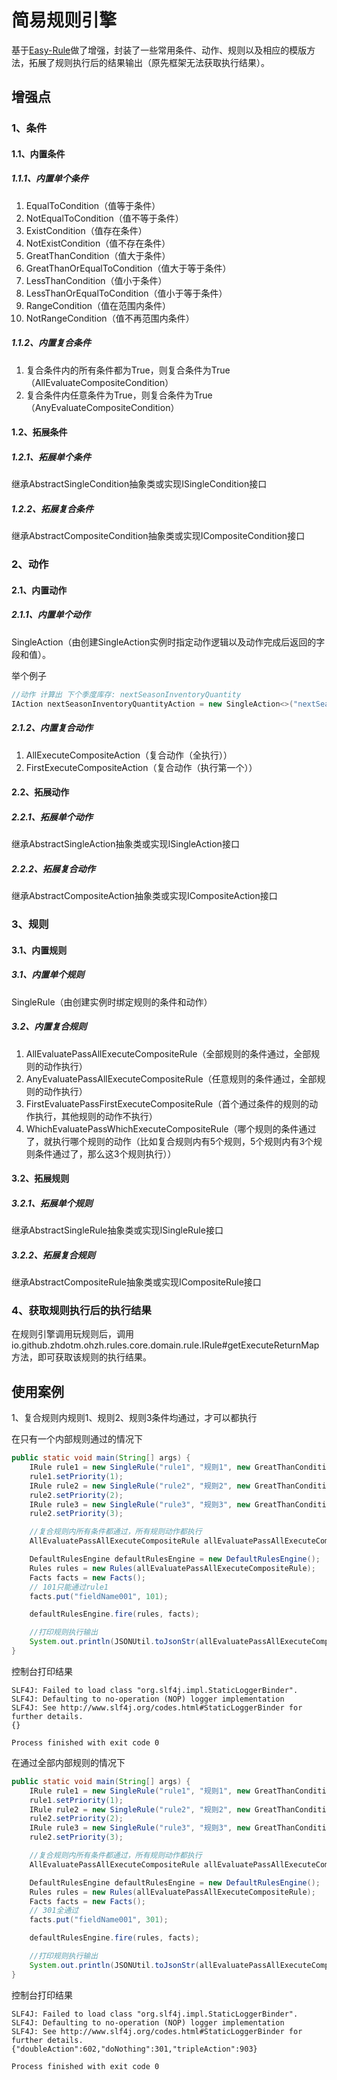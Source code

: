# 简易规则引擎

基于[Easy-Rule](https://github.com/j-easy/easy-rules)做了增强，封装了一些常用条件、动作、规则以及相应的模版方法，拓展了规则执行后的结果输出（原先框架无法获取执行结果）。

## 增强点

### 1、条件

#### 1.1、内置条件

##### 1.1.1、内置单个条件

1. EqualToCondition（值等于条件）
2. NotEqualToCondition（值不等于条件）
3. ExistCondition（值存在条件）
4. NotExistCondition（值不存在条件）
5. GreatThanCondition（值大于条件）
6. GreatThanOrEqualToCondition（值大于等于条件）
7. LessThanCondition（值小于条件）
8. LessThanOrEqualToCondition（值小于等于条件）
9. RangeCondition（值在范围内条件）
10. NotRangeCondition（值不再范围内条件）

##### 1.1.2、内置复合条件

1. 复合条件内的所有条件都为True，则复合条件为True（AllEvaluateCompositeCondition）
2. 复合条件内任意条件为True，则复合条件为True（AnyEvaluateCompositeCondition）

#### 1.2、拓展条件

##### 1.2.1、拓展单个条件

继承AbstractSingleCondition抽象类或实现ISingleCondition接口

##### 1.2.2、拓展复合条件

继承AbstractCompositeCondition抽象类或实现ICompositeCondition接口

### 2、动作

#### 2.1、内置动作

##### 2.1.1、内置单个动作

SingleAction（由创建SingleAction实例时指定动作逻辑以及动作完成后返回的字段和值）。

举个例子

```java
//动作 计算出 下个季度库存: nextSeasonInventoryQuantity
IAction nextSeasonInventoryQuantityAction = new SingleAction<>("nextSeasonInventoryQuantity", "calculateNextSeasonInventoryQuantity", facts -> ((Long) facts.get("inventoryQuantity")) * 2);
```

##### 2.1.2、内置复合动作

1. AllExecuteCompositeAction（复合动作（全执行））
2. FirstExecuteCompositeAction（复合动作（执行第一个））

#### 2.2、拓展动作

##### 2.2.1、拓展单个动作

继承AbstractSingleAction抽象类或实现ISingleAction接口

##### 2.2.2、拓展复合动作

继承AbstractCompositeAction抽象类或实现ICompositeAction接口

### 3、规则

#### 3.1、内置规则

##### 3.1、内置单个规则

SingleRule（由创建实例时绑定规则的条件和动作）

##### 3.2、内置复合规则

1. AllEvaluatePassAllExecuteCompositeRule（全部规则的条件通过，全部规则的动作执行）
2. AnyEvaluatePassAllExecuteCompositeRule（任意规则的条件通过，全部规则的动作执行）
3. FirstEvaluatePassFirstExecuteCompositeRule（首个通过条件的规则的动作执行，其他规则的动作不执行）
4. WhichEvaluatePassWhichExecuteCompositeRule（哪个规则的条件通过了，就执行哪个规则的动作（比如复合规则内有5个规则，5个规则内有3个规则条件通过了，那么这3个规则执行））

#### 3.2、拓展规则

##### 3.2.1、拓展单个规则

继承AbstractSingleRule抽象类或实现ISingleRule接口

##### 3.2.2、拓展复合规则

继承AbstractCompositeRule抽象类或实现ICompositeRule接口

### 4、获取规则执行后的执行结果

在规则引擎调用玩规则后，调用io.github.zhdotm.ohzh.rules.core.domain.rule.IRule#getExecuteReturnMap方法，即可获取该规则的执行结果。

## 使用案例

1、复合规则内规则1、规则2、规则3条件均通过，才可以都执行

在只有一个内部规则通过的情况下

```java
public static void main(String[] args) {
    IRule rule1 = new SingleRule("rule1", "规则1", new GreatThanCondition<>("fieldName001", 100), new SingleAction<>("doNothingFieldName001", "doNothing", facts -> (Integer) facts.get("fieldName001")));
    rule1.setPriority(1);
    IRule rule2 = new SingleRule("rule2", "规则2", new GreatThanCondition<>("fieldName001", 200), new SingleAction<>("doubleFieldName001", "doubleAction", facts -> ((Integer) facts.get("fieldName001")) * 2));
    rule2.setPriority(2);
    IRule rule3 = new SingleRule("rule3", "规则3", new GreatThanCondition<>("fieldName001", 300), new SingleAction<>("tripleFieldName001", "tripleAction", facts -> ((Integer) facts.get("fieldName001")) * 3));
    rule2.setPriority(3);

    //复合规则内所有条件都通过，所有规则动作都执行
    AllEvaluatePassAllExecuteCompositeRule allEvaluatePassAllExecuteCompositeRule = new AllEvaluatePassAllExecuteCompositeRule(rule1, rule2, rule3);

    DefaultRulesEngine defaultRulesEngine = new DefaultRulesEngine();
    Rules rules = new Rules(allEvaluatePassAllExecuteCompositeRule);
    Facts facts = new Facts();
    // 101只能通过rule1
    facts.put("fieldName001", 101);

    defaultRulesEngine.fire(rules, facts);

    //打印规则执行输出
    System.out.println(JSONUtil.toJsonStr(allEvaluatePassAllExecuteCompositeRule.getExecuteReturnMap()));
}
```

控制台打印结果

```
SLF4J: Failed to load class "org.slf4j.impl.StaticLoggerBinder".
SLF4J: Defaulting to no-operation (NOP) logger implementation
SLF4J: See http://www.slf4j.org/codes.html#StaticLoggerBinder for further details.
{}

Process finished with exit code 0
```

在通过全部内部规则的情况下

```java
public static void main(String[] args) {
    IRule rule1 = new SingleRule("rule1", "规则1", new GreatThanCondition<>("fieldName001", 100), new SingleAction<>("doNothingFieldName001", "doNothing", facts -> (Integer) facts.get("fieldName001")));
    rule1.setPriority(1);
    IRule rule2 = new SingleRule("rule2", "规则2", new GreatThanCondition<>("fieldName001", 200), new SingleAction<>("doubleFieldName001", "doubleAction", facts -> ((Integer) facts.get("fieldName001")) * 2));
    rule2.setPriority(2);
    IRule rule3 = new SingleRule("rule3", "规则3", new GreatThanCondition<>("fieldName001", 300), new SingleAction<>("tripleFieldName001", "tripleAction", facts -> ((Integer) facts.get("fieldName001")) * 3));
    rule2.setPriority(3);

    //复合规则内所有条件都通过，所有规则动作都执行
    AllEvaluatePassAllExecuteCompositeRule allEvaluatePassAllExecuteCompositeRule = new AllEvaluatePassAllExecuteCompositeRule(rule1, rule2, rule3);

    DefaultRulesEngine defaultRulesEngine = new DefaultRulesEngine();
    Rules rules = new Rules(allEvaluatePassAllExecuteCompositeRule);
    Facts facts = new Facts();
    // 301全通过
    facts.put("fieldName001", 301);

    defaultRulesEngine.fire(rules, facts);

    //打印规则执行输出
    System.out.println(JSONUtil.toJsonStr(allEvaluatePassAllExecuteCompositeRule.getExecuteReturnMap()));
}
```

控制台打印结果

```
SLF4J: Failed to load class "org.slf4j.impl.StaticLoggerBinder".
SLF4J: Defaulting to no-operation (NOP) logger implementation
SLF4J: See http://www.slf4j.org/codes.html#StaticLoggerBinder for further details.
{"doubleAction":602,"doNothing":301,"tripleAction":903}

Process finished with exit code 0
```

